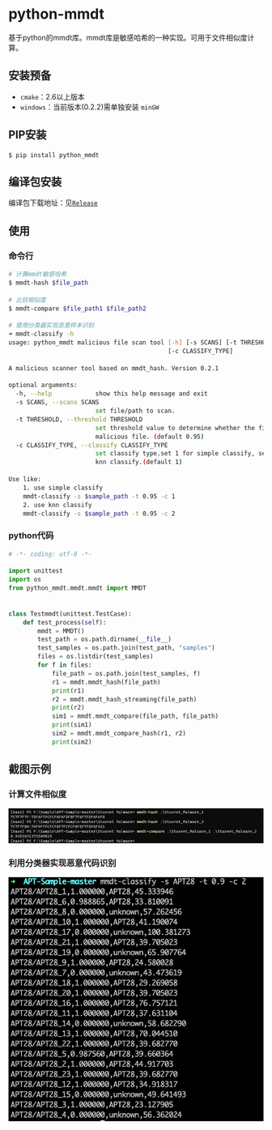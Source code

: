 # python-mmdt

基于python的mmdt库。mmdt库是敏感哈希的一种实现。可用于文件相似度计算。

## 安装预备

* `cmake`：2.6以上版本
* `windows`：当前版本(0.2.2)需单独安装 `minGW`

## PIP安装

```
$ pip install python_mmdt
```

## 编译包安装

编译包下载地址：见[`Release`](https://github.com/a232319779/python_mmdt/releases)

## 使用

### 命令行

```sh
# 计算mmdt敏感哈希
$ mmdt-hash $file_path

# 比较相似度
$ mmdt-compare $file_path1 $file_path2

# 使用分类器实现恶意样本识别
➜ mmdt-classify -h
usage: python_mmdt malicious file scan tool [-h] [-s SCANS] [-t THRESHOLD]
                                            [-c CLASSIFY_TYPE]

A malicious scanner tool based on mmdt_hash. Version 0.2.1

optional arguments:
  -h, --help            show this help message and exit
  -s SCANS, --scans SCANS
                        set file/path to scan.
  -t THRESHOLD, --threshold THRESHOLD
                        set threshold value to determine whether the file is a
                        malicious file. (default 0.95)
  -c CLASSIFY_TYPE, --classify CLASSIFY_TYPE
                        set classify type.set 1 for simple classify, set 2 for
                        knn classify.(default 1)

Use like:
    1. use simple classify
    mmdt-classify -s $sample_path -t 0.95 -c 1
    2. use knn classify
    mmdt-classify -s $sample_path -t 0.95 -c 2
```

### python代码

```python
# -*- coding: utf-8 -*-

import unittest
import os
from python_mmdt.mmdt.mmdt import MMDT


class Testmmdt(unittest.TestCase):
    def test_process(self):
        mmdt = MMDT()
        test_path = os.path.dirname(__file__)
        test_samples = os.path.join(test_path, "samples")
        files = os.listdir(test_samples)
        for f in files:
            file_path = os.path.join(test_samples, f)
            r1 = mmdt.mmdt_hash(file_path)
            print(r1)
            r2 = mmdt.mmdt_hash_streaming(file_path)
            print(r2)
            sim1 = mmdt.mmdt_compare(file_path, file_path)
            print(sim1)
            sim2 = mmdt.mmdt_compare_hash(r1, r2)
            print(sim2)
```

## 截图示例

### 计算文件相似度
![](./pictures/python-mmdt.jpg)

### 利用分类器实现恶意代码识别
![](./pictures/scan.png)